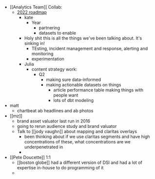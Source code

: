 - [[Analytics Team]] Collab:
	- [2022 roadmap](https://docs.google.com/spreadsheets/d/1UTmi7Kc6XeynqiyhuPz3ti_TKVZGRiaij7GMqqkiDro/edit#gid=2055480471)
		- kate
			- Year
				- partnering
				- datasets to enable
		- Holy shit this is all the things we've been talking about. It's sinking in!
			- TEsting, incident management and response, alerting and monitoring
			- experimentation
		- Julia
			- content strategy work:
				- Q2
					- making sure data-informed
					- making actionable datasets on things
						- article performance table making things with people want
						- lots of dbt modeling
- matt
	- chartbeat ab headlines and ab photos
- [[mz]]
	- brand asset valuator last run in 2016
	- going to rerun audience study and brand valuator
	- Talk to [[jody vaughn]] about mapping and claritas overlays
		- been thinking about if we use claritas segments and have high concentrations of these, what concentrations are we underpenetrated in
		-
- [[Pete Doucette]] 1:1
	- [[boston globe]] had a different version of DSI and had a lot of expertise in-house to do programming of it
	-